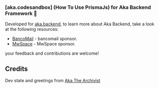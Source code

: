 ### [aka.codesandbox] (How To Use PrismaJs) for Aka Backend Framework 🤖

Developed for [aka.backend](https://github.com/Aka-The-Archivist/aka.backend), to learn more about Aka Backend, take a
look at the following resources:

- [BancoMail](https://www.bancomail.com/) - bancomail sponsor.
- [MwSpace](https://www.mwspace.com/it) - MwSpace sponsor.

your feedback and contributions are welcome!

## Credits

Dev state and greetings from [Aka The Archivist](https://www.akarchivist.com)
